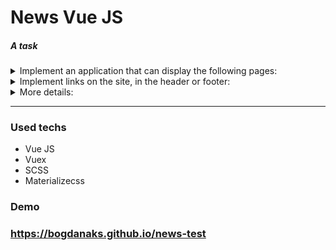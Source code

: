 # News Vue JS

##### A task
<details>
  <summary>Implement an application that can display the following pages:</summary>
  <ul>
    <li>/ - create</li>
    <li>/login - login and password entry page</li>
    <li>/news - page with news (any information of the same type)</li>
    <li>/profile - a page with accessible text, inaccessible without authorization</li>
  </ul>
</details>
<details>
  <summary>Implement links on the site, in the header or footer:</summary>
  <ul>
    <li>To main (/)</li>
    <li>News (/news)</li>
    <li>Profile (/profile)</li>
  </ul>
</details>
<details>
  <summary>More details:</summary>
  <p>If the user clicks on the "profile" page and he is not "authorized" - go to the page /login</p>
  <p>The login form (/login) accepts "fake" data:<br>
    username: Admin<br>
    password: 12345
  </p>
  <p>If other data is entered, the following messages are displayed:<br>
    Username or password entered incorrectly<br>
    If the data is correct, then redirect to the / profile page
  </p>
  <p>User authorization information can be stored in localStorage with a simple parameter true / false. You don't need to implement the database.</p>
  <p>Throw everything you need through Vuex.</p>
  <p>The design (design) is not important. Make it so that you can comfortably watch the example in a browser.</p>
</details>

---
### Used techs
* Vue JS
* Vuex
* SCSS
* Materializecss


### Demo
### https://bogdanaks.github.io/news-test
